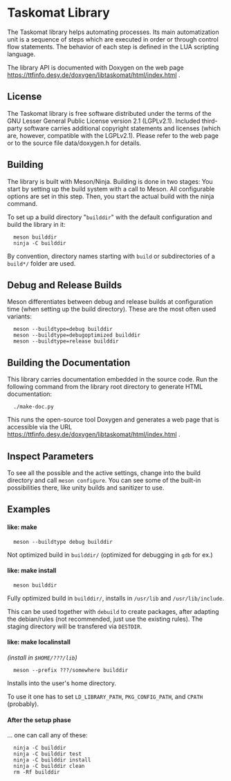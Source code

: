 Taskomat Library
================

The Taskomat library helps automating processes. Its main automatization unit is a
sequence of steps which are executed in order or through control flow statements. The
behavior of each step is defined in the LUA scripting language.

The library API is documented with Doxygen on the web page
https://ttfinfo.desy.de/doxygen/libtaskomat/html/index.html .

License
-------
The Taskomat library is free software distributed under the terms of the GNU Lesser
General Public License version 2.1 (LGPLv2.1). Included third-party software carries
additional copyright statements and licenses (which are, however, compatible with the
LGPLv2.1). Please refer to the web page or to the source file data/doxygen.h for details.

Building
--------
The library is built with Meson/Ninja. Building is done in two stages: You start by
setting up the build system with a call to Meson. All configurable options are set in this
step. Then, you start the actual build with the ninja command.

To set up a build directory "`builddir`" with the default configuration and build the
library in it:

      meson builddir
      ninja -C builddir

By convention, directory names starting with `build` or subdirectories of a `build*/` folder
are used.

Debug and Release Builds
------------------------
Meson differentiates between debug and release builds at configuration time (when setting
up the build directory). These are the most often used variants:

      meson --buildtype=debug builddir
      meson --buildtype=debugoptimized builddir
      meson --buildtype=release builddir

Building the Documentation
--------------------------
This library carries documentation embedded in the source code. Run the following command
from the library root directory to generate HTML documentation:

      ./make-doc.py

This runs the open-source tool Doxygen and generates a web page that is accessible via
the URL https://ttfinfo.desy.de/doxygen/libtaskomat/html/index.html .

Inspect Parameters
------------------
To see all the possible and the active settings, change into the build directory and call
`meson configure`. You can see some of the built-in possibilities there, like unity builds
and sanitizer to use.

Examples
--------

#### like: make

      meson --buildtype debug builddir

Not optimized build in `builddir/` (optimized for debugging in `gdb` for ex.)

#### like: make install

      meson builddir

Fully optimized build in `builddir/`, installs in `/usr/lib` and
`/usr/lib/include`.

This can be used together with `debuild` to create packages, after
adapting the debian/rules (not recommended, just use the existing rules).
The staging directory will be transfered via `DESTDIR`.

#### like: make localinstall
_(install in `$HOME/???/lib`)_

      meson --prefix ???/somewhere builddir

Installs into the user's home directory.

To use it one has to set `LD_LIBRARY_PATH`, `PKG_CONFIG_PATH`, and `CPATH` (probably).

#### After the setup phase

... one can call any of these:

      ninja -C builddir
      ninja -C builddir test
      ninja -C builddir install
      ninja -C builddir clean
      rm -Rf builddir


